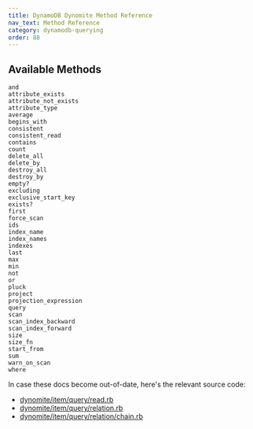 ```yaml
---
title: DynamoDB Dynomite Method Reference
nav_text: Method Reference
category: dynamodb-querying
order: 88
---
```


## Available Methods

    and
    attribute_exists
    attribute_not_exists
    attribute_type
    average
    begins_with
    consistent
    consistent_read
    contains
    count
    delete_all
    delete_by
    destroy_all
    destroy_by
    empty?
    excluding
    exclusive_start_key
    exists?
    first
    force_scan
    ids
    index_name
    index_names
    indexes
    last
    max
    min
    not
    or
    pluck
    project
    projection_expression
    query
    scan
    scan_index_backward
    scan_index_forward
    size
    size_fn
    start_from
    sum
    warn_on_scan
    where

In case these docs become out-of-date, here's the relevant source code:

* [dynomite/item/query/read.rb](https://github.com/boltops-tools/dynomite/blob/master/lib/dynomite/item/query/read.rb)
* [dynomite/item/query/relation.rb](https://github.com/boltops-tools/dynomite/blob/master/lib/dynomite/item/query/relation.rb)
* [dynomite/item/query/relation/chain.rb](https://github.com/boltops-tools/dynomite/blob/master/lib/dynomite/item/query/relation/chain.rb)
